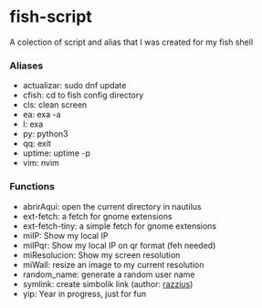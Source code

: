 # fish-script
A colection of script and alias that I was created for my fish shell

### Aliases

* actualizar: sudo dnf update
* cfish: cd to fish config directory
* cls: clean screen
* ea: exa -a
* l: exa
* py: python3
* qq: exit
* uptime: uptime -p
* vim: nvim

### Functions

* abrirAqui: open the current directory in nautilus
* ext-fetch: a fetch for gnome extensions
* ext-fetch-tiny: a simple fetch for gnome extensions
* miIP: Show my local IP
* miIPqr: Show my local IP on qr format (feh needed)
* miResolucion: Show my screen resolution
* miWall: resize an image to my current resolution
* random_name: generate a random user name
* symlink: create simbolik link (author: [razzius](https://github.com/razzius/fish-functions/tree/master/functions))
* yip: Year in progress, just for fun
